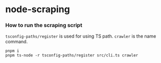 # node-scraping

### How to run the scraping script

`tsconfig-paths/register` is used for using TS path.
`crawler` is the name command.

```shell
pnpm i
pnpm ts-node -r tsconfig-paths/register src/cli.ts crawler
```